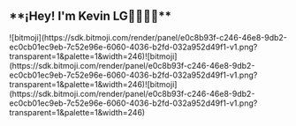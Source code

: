 <h2>    **¡Hey! I'm Kevin LG🤪👨🏻‍💻**</h2>
![bitmoji](https://sdk.bitmoji.com/render/panel/e0c8b93f-c246-46e8-9db2-ec0cb01ec9eb-7c52e96e-6060-4036-b2fd-032a952d49f1-v1.png?transparent=1&palette=1&width=246)![bitmoji](https://sdk.bitmoji.com/render/panel/e0c8b93f-c246-46e8-9db2-ec0cb01ec9eb-7c52e96e-6060-4036-b2fd-032a952d49f1-v1.png?transparent=1&palette=1&width=246)![bitmoji](https://sdk.bitmoji.com/render/panel/e0c8b93f-c246-46e8-9db2-ec0cb01ec9eb-7c52e96e-6060-4036-b2fd-032a952d49f1-v1.png?transparent=1&palette=1&width=246)

